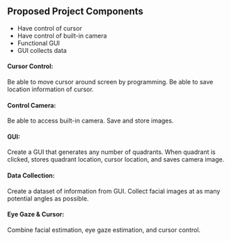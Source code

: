 ## Proposed Project Components
* Have control of cursor
* Have control of built-in camera
* Functional GUI
* GUI collects data

#### Cursor Control:
Be able to move cursor around screen by programming.
Be able to save location information of cursor.

#### Control Camera:
Be able to access built-in camera.
Save and store images.

#### GUI:
Create a GUI that generates any number of quadrants.
When quadrant is clicked, stores quadrant location, cursor location, and saves camera image.

#### Data Collection:
Create a dataset of information from GUI.
Collect facial images at as many potential angles as possible.

#### Eye Gaze & Cursor:
Combine facial estimation, eye gaze estimation, and cursor control.